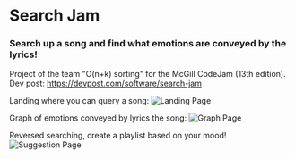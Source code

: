# Search Jam
### Search up a song and find what emotions are conveyed by the lyrics!
Project of the team "O(n+k) sorting" for the McGill CodeJam (13th edition).
Dev post: https://devpost.com/software/search-jam

Landing where you can query a song:
![Landing Page](https://github.com/Luzivog/Search-Jam/blob/main/src/images/landing_page.png)

Graph of emotions conveyed by lyrics the song:
![Graph Page](https://github.com/Luzivog/Search-Jam/blob/main/src/images/graph_page.png)

Reversed searching, create a playlist based on your mood!
![Suggestion Page](https://github.com/Luzivog/Search-Jam/blob/main/src/images/data_page.png)
